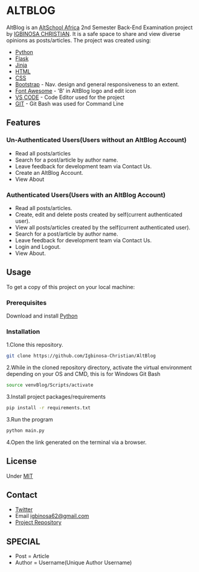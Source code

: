 # ALTBLOG

AltBlog is an [AltSchool Africa](https://www.altschoolafrica.com/) 2nd Semester Back-End Examination project by [IGBINOSA CHRISTIAN](https://github.com/Igbinosa-Christian). It is a safe space to share and view diverse opinions as posts/articles. The project was created using:

- [Python](https://www.python.org/) 
- [Flask](https://flask.palletsprojects.com/en/2.2.x/)
- [Jinja](https://jinja.palletsprojects.com/en/3.1.x/)
- [HTML](https://html.com/)
- [CSS](https://en.wikipedia.org/wiki/CSS)
- [Bootstrap](https://getbootstrap.com/) - Nav. design and general responsiveness to an extent.
- [Font Awesome](https://fontawesome.com/) - 'B' in AltBlog logo and edit icon
- [VS CODE](https://code.visualstudio.com/) - Code Editor used for the project
- [GIT](https://gitforwindows.org/) - Git Bash was used for Command Line



## Features
### Un-Authenticated Users(Users without an AltBlog Account)
- Read all posts/articles
- Search for a post/article by author name.
- Leave feedback for development team via Contact Us.
- Create an AltBlog Account.
- View About

### Authenticated Users(Users with an AltBlog Account)
- Read all posts/articles.
- Create, edit and delete posts created by self(current authenticated user).
- View all posts/articles created by the self(current authenticated user).
- Search for a post/article by author name.
- Leave feedback for development team via Contact Us.
- Login and Logout.
- View About.

## Usage
To get a copy of this project on your local machine:

### Prerequisites
Download and install  [Python](https://www.python.org/downloads/) 

### Installation

1.Clone this repository. 
```sh
git clone https://github.com/Igbinosa-Christian/AltBlog
```

2.While in the cloned repository directory, activate the virtual environment depending on your OS and CMD, this is for Windows Git Bash
```sh
source venvBlog/Scripts/activate 
```

3.Install project packages/requirements
```sh
pip install -r requirements.txt
```

3.Run the program
```sh
python main.py
```

4.Open the link generated on the terminal via a browser.


## License
Under [MIT](https://github.com/Igbinosa-Christian/AltBlog)

## Contact
- [Twitter](https://twitter.com/_m_anor)
- Email igbinosa62@gmail.com
- [Project Repository](https://github.com/Igbinosa-Christian/AltBlog)

## SPECIAL
- Post = Article
- Author = Username(Unique Author Username)
